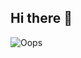 ## Hi there 👋
![Oops](https://media.giphy.com/media/iFkHQLzYA09Zm/giphy.gif?cid=ecf05e47chs6i5usnkzq83ru09fgty995rm17vuavd8a7qn2&ep=v1_gifs_search&rid=giphy.gif&ct=g)
